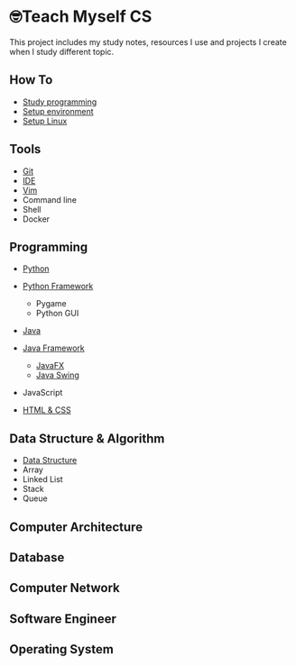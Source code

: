# 🤓Teach Myself CS

This project includes my study notes, resources I use and projects I create when I study different topic. 

## How To

- [Study programming](https://github.com/erinchocolate/teach-myself-programming/blob/master/How%20To/Study%20programming.md)
- [Setup environment](https://github.com/erinchocolate/teach-myself-cs/blob/master/How%20To/Setup%20environment.md)
- [Setup Linux](https://github.com/erinchocolate/teach-myself-cs/blob/master/How%20To/Setup%20Linux.md)

## Tools

- [Git](https://github.com/erinchocolate/teach-myself-programming/blob/master/Tools/Git.md)
- [IDE](https://github.com/erinchocolate/teach-myself-programming/blob/master/Tools/IDE.md)
- [Vim](https://github.com/erinchocolate/teach-myself-cs/blob/master/Tools/Vim.md)
- Command line
- Shell 
- Docker

## Programming

- [Python](https://github.com/erinchocolate/teach-myself-programming/blob/master/Programming/Python.md)
- [Python Framework](https://github.com/erinchocolate/teach-myself-cs/blob/master/Programming/Python%20Framework.md)
  - Pygame
  - Python GUI

- [Java](https://github.com/erinchocolate/teach-myself-programming/blob/master/Programming/Java.md)
- [Java Framework](https://github.com/erinchocolate/teach-myself-cs/blob/master/Programming/Java%20Framework.md)
  - [JavaFX](https://github.com/erinchocolate/teach-myself-cs/blob/master/Programming/JavaFX.md)
  - [Java Swing](https://github.com/erinchocolate/teach-myself-cs/blob/master/Programming/Java%20Swing.md)

- JavaScript
- [HTML & CSS](https://github.com/erinchocolate/teach-myself-programming/blob/master/Programming/HTML%26CSS.md)

## Data Structure & Algorithm 
- [Data Structure](https://github.com/erinchocolate/teach-myself-cs/blob/master/Data%20Structure&Algorithm/Data%20Structure.md)
- Array
- Linked List
- Stack
- Queue

## Computer Architecture



## Database



## Computer Network



## Software Engineer



## Operating System

